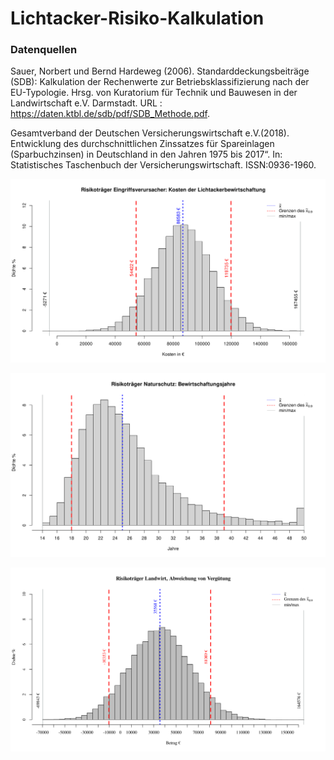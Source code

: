 # Lichtacker-Risiko-Kalkulation


### Datenquellen

Sauer, Norbert und Bernd Hardeweg (2006). Standarddeckungsbeiträge (SDB): Kalkulation der
Rechenwerte zur Betriebsklassifizierung nach der EU-Typologie. Hrsg. von Kuratorium für
Technik und Bauwesen in der Landwirtschaft e.V. Darmstadt. URL : https://daten.ktbl.de/sdb/pdf/SDB_Methode.pdf.

Gesamtverband der Deutschen Versicherungswirtschaft e.V.(2018). Entwicklung des durchschnittlichen Zinssatzes für Spareinlagen (Sparbuchzinsen) in Deutschland in den Jahren
1975 bis 2017“. In: Statistisches Taschenbuch der Versicherungswirtschaft. ISSN:0936-1960.


![Risiko für den Eingriffsverursacher](plots/risiko_verursacher.svg)

![Risiko für den Naturschtz](plots/risiko_naturschutz.svg)

![Risiko für den Landwirt](plots/risiko_landwirt.svg)